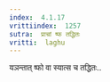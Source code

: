 ```yaml
---
index:  4.1.17
vrittiindex:  1257
sutra:  प्राचां ष्फ तद्धितः
vritti:  laghu 
---
```


यञन्तात् ष्फो वा स्यात्स च तद्धितः..

